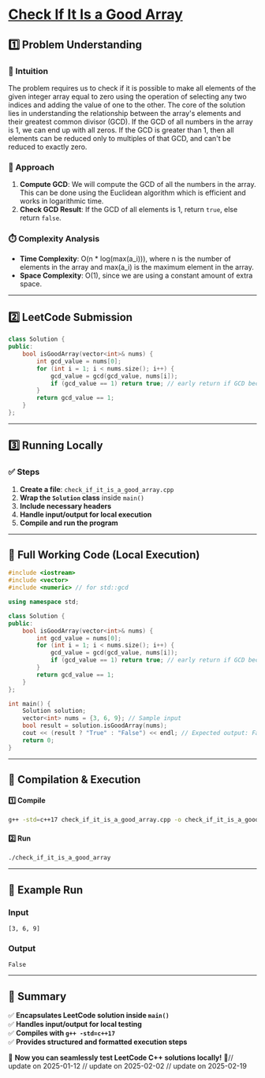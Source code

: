 # **[Check If It Is a Good Array](https://leetcode.com/problems/check-if-it-is-a-good-array/description/)**  

## **1️⃣ Problem Understanding**  
### **📌 Intuition**  
The problem requires us to check if it is possible to make all elements of the given integer array equal to zero using the operation of selecting any two indices and adding the value of one to the other. The core of the solution lies in understanding the relationship between the array's elements and their greatest common divisor (GCD). If the GCD of all numbers in the array is 1, we can end up with all zeros. If the GCD is greater than 1, then all elements can be reduced only to multiples of that GCD, and can't be reduced to exactly zero.

### **🚀 Approach**  
1. **Compute GCD**: We will compute the GCD of all the numbers in the array. This can be done using the Euclidean algorithm which is efficient and works in logarithmic time.
2. **Check GCD Result**: If the GCD of all elements is 1, return `true`, else return `false`.

### **⏱️ Complexity Analysis**  
- **Time Complexity**: O(n * log(max(a_i))), where n is the number of elements in the array and max(a_i) is the maximum element in the array.
- **Space Complexity**: O(1), since we are using a constant amount of extra space.

---  

## **2️⃣ LeetCode Submission**  
```cpp
class Solution {
public:
    bool isGoodArray(vector<int>& nums) {
        int gcd_value = nums[0];
        for (int i = 1; i < nums.size(); i++) {
            gcd_value = gcd(gcd_value, nums[i]);
            if (gcd_value == 1) return true; // early return if GCD becomes 1
        }
        return gcd_value == 1;
    }
};
```  

---  

## **3️⃣ Running Locally**  
### **✅ Steps**  
1. **Create a file**: `check_if_it_is_a_good_array.cpp`  
2. **Wrap the `Solution` class** inside `main()`  
3. **Include necessary headers**  
4. **Handle input/output for local execution**  
5. **Compile and run the program**  

---  

## **📝 Full Working Code (Local Execution)**  
```cpp
#include <iostream>
#include <vector>
#include <numeric> // for std::gcd

using namespace std;

class Solution {
public:
    bool isGoodArray(vector<int>& nums) {
        int gcd_value = nums[0];
        for (int i = 1; i < nums.size(); i++) {
            gcd_value = gcd(gcd_value, nums[i]);
            if (gcd_value == 1) return true; // early return if GCD becomes 1
        }
        return gcd_value == 1;
    }
};

int main() {
    Solution solution;
    vector<int> nums = {3, 6, 9}; // Sample input
    bool result = solution.isGoodArray(nums);
    cout << (result ? "True" : "False") << endl; // Expected output: False
    return 0;
}
```  

---  

## **🔧 Compilation & Execution**  
#### **1️⃣ Compile**  
```bash
g++ -std=c++17 check_if_it_is_a_good_array.cpp -o check_if_it_is_a_good_array
```  

#### **2️⃣ Run**  
```bash
./check_if_it_is_a_good_array
```  

---  

## **🎯 Example Run**  
### **Input**  
```
[3, 6, 9]
```  
### **Output**  
```
False
```  

---  

## **📌 Summary**  
✅ **Encapsulates LeetCode solution inside `main()`**  
✅ **Handles input/output for local testing**  
✅ **Compiles with `g++ -std=c++17`**  
✅ **Provides structured and formatted execution steps**  

🚀 **Now you can seamlessly test LeetCode C++ solutions locally!** 🚀// update on 2025-01-12
// update on 2025-02-02
// update on 2025-02-19
